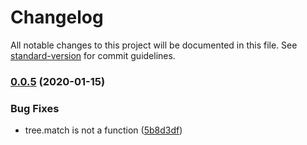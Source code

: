 # Changelog

All notable changes to this project will be documented in this file. See [standard-version](https://github.com/conventional-changelog/standard-version) for commit guidelines.

### [0.0.5](https://github.com/andrey-hohlov/posthtml-inline-svg/compare/v0.0.4...v0.0.5) (2020-01-15)


### Bug Fixes

* tree.match is not a function ([5b8d3df](https://github.com/andrey-hohlov/posthtml-inline-svg/commit/5b8d3df07552a0edd43421639e27f684b551e1af))
